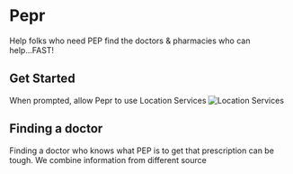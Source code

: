 # Pepr
Help folks who need PEP find the doctors &amp; pharmacies who can help...FAST!

## Get Started
When prompted, allow Pepr to use Location Services
![Location Services](https://cloud.githubusercontent.com/assets/4213649/18716220/d07cffa2-7fd0-11e6-85ae-506bbd48a880.png)

## Finding a doctor
Finding a doctor who knows what PEP is to get that prescription can be tough. We combine information from different source
